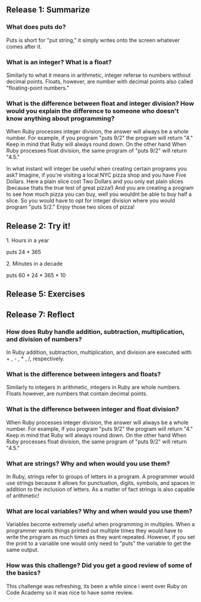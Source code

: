 <h2> Release 1: Summarize </h2>
<h3> What does puts do? </h3>
<p> Puts is short for "put string," it simply writes onto the screen whatever comes after it. </p>
<h3> What is an integer? What is a float? </h3>
<p> Similarly to what it means in arithmetic, integer referse to numbers without decimal points. Floats, however, are number with decimal points also called "floating-point numbers." </p>
<h3> What is the difference between float and integer division? How would you explain the difference to someone who doesn't know anything about programming? </h3>
<p> When Ruby processes integer division, the answer will always be a whole number. For example, if you program "puts 9/2" the program will return "4." Keep in mind that Ruby will always round down. On the other hand When Ruby processes float division, the same program of "puts 9/2" will return "4.5." </p>
<p> In what instant will integer be useful when creating certain programs you ask? Imagine, if you're visiting a local NYC pizza shop and you have Five Dollars. Here a plain slice cost Two Dollars and you only eat plain slices (because thats the true test of great pizza!) And you are creating a program to see how much pizza you can buy, well you wouldnt be able to buy half a slice. So you would have to opt for integer division where you would program "puts 5/2." Enjoy those two slices of pizza! </p>
<h2> Release 2: Try it! </h2>
<p>1. Hours in a year</p>
<p> puts 24 * 365 </p>
<p>2. Minutes in a decade</p>
<p> puts 60 * 24 * 365 * 10 </p>
<h2> Release 5: Exercises </h2>
<h2> Release 7: Reflect </h2>
<h3>How does Ruby handle addition, subtraction, multiplication, and division of numbers?</h3>
<p> In Ruby addition, subtraction, multiplication, and division are executed with + , - , * , /, respectively. </p>
<h3>What is the difference between integers and floats?</h3>
<p> Similarly to integers in arithmetic, integers in Ruby are whole numbers. Floats however, are numbers that contain decimal points. </p>
<h3>What is the difference between integer and float division?</h3>
<p>When Ruby processes integer division, the answer will always be a whole number. For example, if you program "puts 9/2" the program will return "4." Keep in mind that Ruby will always round down. On the other hand When Ruby processes float division, the same program of "puts 9/2" will return "4.5."</p>
<h3>What are strings? Why and when would you use them?</h3>
<p> In Ruby, strings refer to groups of letters in a program. A programmer would use strings because it allows for punctuation, digits, symbols, and spaces in addition to the inclusion of letters. As a matter of fact strings is also capable of arithmetic! </p>
<h3>What are local variables? Why and when would you use them?</h3>
<p> Variables become extremely useful when programming in multiples. When a programmer wants things printed out multiple times they would have to write the program as much times as they want repeated. However, if you set the print to a variable one would only need to "puts" the variable to get the same output. </p>
<h3>How was this challenge? Did you get a good review of some of the basics?</h3>
<p> This challenge was refreshing, its been a while since i went over Ruby on Code Academy so it was nice to have some review. </p>
